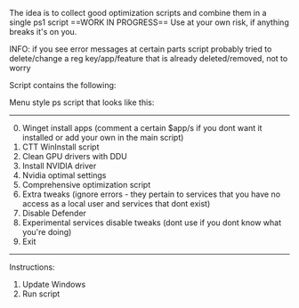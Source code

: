 The idea is to collect good optimization scripts and combine them in a single ps1 script
==WORK IN PROGRESS==
Use at your own risk, if anything breaks it's on you.

INFO: if you see error messages at certain parts script probably tried to delete/change a reg key/app/feature that is already deleted/removed, not to worry

Script contains the following: 

Menu style ps script that looks like this:

------------------------------------------
0. Winget install apps (comment a certain $app/s if you dont want it installed or add your own in the main script)
1. CTT WinInstall script 
2. Clean GPU drivers with DDU
3. Install NVIDIA driver
4. Nvidia optimal settings
5. Comprehensive optimization script
6. Extra tweaks (ignore errors - they pertain to services that you have no access as a local user and services that dont exist)
7. Disable Defender
8. Experimental services disable tweaks (dont use if you dont know what you're doing)
9. Exit




------------------------------------------


Instructions:
1. Update Windows
2. Run script

